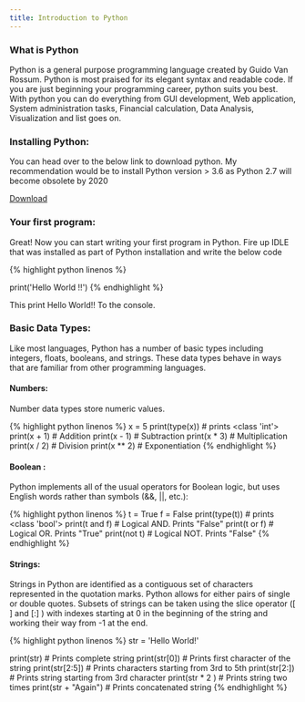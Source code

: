 ```yaml
---
title: Introduction to Python
---
```


### What is Python
Python is a general purpose programming language created by Guido Van Rossum. Python is most praised for its elegant syntax and readable code. If you are just beginning your programming career, python suits you best. 
With python you can do everything from GUI development, Web application, System administration tasks, Financial calculation, Data Analysis, Visualization and list goes on.

### Installing Python:
You can head over to the below link to download python. My recommendation would be to install Python version > 3.6 as Python 2.7 will become obsolete by 2020

[Download](https://www.python.org/downloads/)

### Your first program:
Great! Now you can start writing your first program in Python. Fire up IDLE that was installed as part of Python installation and write the below code

{% highlight python linenos %}

print('Hello World !!')
{% endhighlight %}

This print Hello World!! To the console.

### Basic Data Types:
Like most languages, Python has a number of basic types including integers, floats, booleans, and strings. These data types behave in ways that are familiar from other programming languages.

#### Numbers:
Number data types store numeric values.

{% highlight python linenos %}
x = 5
print(type(x))  # prints <class 'int'>
print(x + 1)    # Addition
print(x - 1)	# Subtraction
print(x * 3)	# Multiplication
print(x / 2)	# Division
print(x ** 2)	# Exponentiation
{% endhighlight %}

#### Boolean : 
Python implements all of the usual operators for Boolean logic, but uses English words rather than symbols (&&, ||, etc.):

{% highlight python linenos %}
t = True
f = False
print(type(t))    # prints <class 'bool'>
print(t and f)    # Logical AND. Prints "False"
print(t or f)	  # Logical OR. Prints "True"
print(not t)	  # Logical NOT. Prints "False"
{% endhighlight %}

#### Strings:
Strings in Python are identified as a contiguous set of characters represented in the quotation marks. 
Python allows for either pairs of single or double quotes. 
Subsets of strings can be taken using the slice operator ([ ] and [:] ) with indexes starting at 0 in the beginning of the string and working their way from -1 at the end.

{% highlight python linenos %}
str = 'Hello World!'

print(str)         	 # Prints complete string
print(str[0])      	 # Prints first character of the string
print(str[2:5])    	 # Prints characters starting from 3rd to 5th
print(str[2:])       # Prints string starting from 3rd character
print(str * 2 )    	 # Prints string two times
print(str + "Again") # Prints concatenated string
{% endhighlight %}




